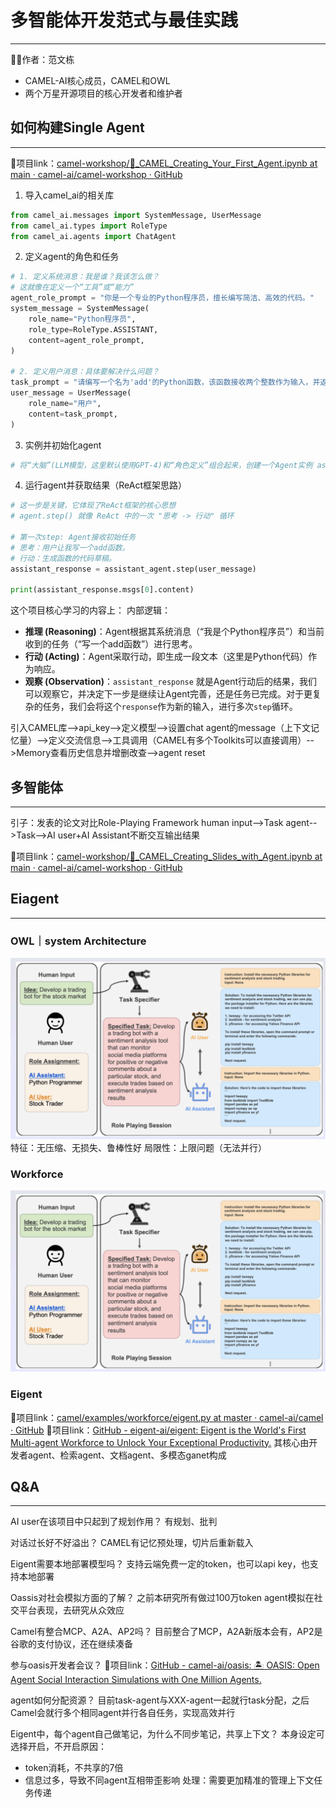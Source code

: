 # 多智能体开发范式与最佳实践
---
🧑‍🔧作者：范文栋
- CAMEL-AI核心成员，CAMEL和OWL
- 两个万星开源项目的核心开发者和维护者

## 如何构建Single Agent
---
🔗项目link：[camel-workshop/🐫\_CAMEL\_Creating\_Your\_First\_Agent.ipynb at main · camel-ai/camel-workshop · GitHub](https://github.com/camel-ai/camel-workshop/blob/main/%F0%9F%90%AB_CAMEL_Creating_Your_First_Agent.ipynb)

1. 导入camel_ai的相关库
```python
from camel_ai.messages import SystemMessage, UserMessage
from camel_ai.types import RoleType
from camel_ai.agents import ChatAgent
```
2. 定义agent的角色和任务
```python
# 1. 定义系统消息：我是谁？我该怎么做？
# 这就像在定义一个“工具”或“能力”
agent_role_prompt = "你是一个专业的Python程序员，擅长编写简洁、高效的代码。"
system_message = SystemMessage(
    role_name="Python程序员",
    role_type=RoleType.ASSISTANT,
    content=agent_role_prompt,
)

# 2. 定义用户消息：具体要解决什么问题？
task_prompt = "请编写一个名为'add'的Python函数，该函数接收两个整数作为输入，并返回它们的和。"
user_message = UserMessage(
    role_name="用户",
    content=task_prompt,
)
```
3. 实例并初始化agent
```python
# 将“大脑”(LLM模型，这里默认使用GPT-4)和“角色定义”组合起来，创建一个Agent实例 assistant_agent = ChatAgent(system_message) assistant_agent.reset() # 清空Agent的记忆，准备开始新任务
```
4. 运行agent并获取结果（ReAct框架思路）
```python
# 这一步是关键，它体现了ReAct框架的核心思想
# agent.step() 就像 ReAct 中的一次 "思考 -> 行动" 循环

# 第一次step: Agent接收初始任务
# 思考：用户让我写一个add函数。
# 行动：生成函数的代码草稿。
assistant_response = assistant_agent.step(user_message)

print(assistant_response.msgs[0].content)
```
这个项目核心学习的内容上：
内部逻辑：
- **推理 (Reasoning)**：Agent根据其系统消息（“我是个Python程序员”）和当前收到的任务（“写一个add函数”）进行思考。
- **行动 (Acting)**：Agent采取行动，即生成一段文本（这里是Python代码）作为响应。
- **观察 (Observation)**：`assistant_response` 就是Agent行动后的结果，我们可以观察它，并决定下一步是继续让Agent完善，还是任务已完成。对于更复杂的任务，我们会将这个`response`作为新的输入，进行多次`step`循环。

引入CAMEL库-->api_key-->定义模型-->设置chat agent的message（上下文记忆量）-->定义交流信息-->工具调用（CAMEL有多个Toolkits可以直接调用）-->Memory查看历史信息并增删改查-->agent reset

## 多智能体
---
引子：发表的论文对比Role-Playing Framework
human input-->Task agent-->Task-->AI user+AI Assistant不断交互输出结果

🔗项目link：[camel-workshop/🐫\_CAMEL\_Creating\_Slides\_with\_Agent.ipynb at main · camel-ai/camel-workshop · GitHub](https://github.com/camel-ai/camel-workshop/blob/main/%F0%9F%90%AB_CAMEL_Creating_Slides_with_Agent.ipynb)

## Eiagent
---
### OWL｜system Architecture
![](inbox/Pasted%20image%2020251003010227.png)
特征：无压缩、无损失、鲁棒性好
局限性：上限问题（无法并行）

### Workforce
![](inbox/Pasted%20image%2020251003010227.png)

### Eigent
🔗项目link：[camel/examples/workforce/eigent.py at master · camel-ai/camel · GitHub](https://github.com/camel-ai/camel/blob/master/examples/workforce/eigent.py)
🔗项目link：[GitHub - eigent-ai/eigent: Eigent is the World's First Multi-agent Workforce to Unlock Your Exceptional Productivity.](https://github.com/eigent-ai/eigent)
其核心由开发者agent、检索agent、文档agent、多模态ganet构成

## Q&A
---
AI user在该项目中只起到了规划作用？
有规划、批判

对话过长好不好溢出？
CAMEL有记忆预处理，切片后重新载入

Eigent需要本地部署模型吗？
支持云端免费一定的token，也可以api key，也支持本地部署

Oassis对社会模拟方面的了解？
之前本研究所有做过100万token agent模拟在社交平台表现，去研究从众效应

Camel有整合MCP、A2A、AP2吗？
目前整合了MCP，A2A新版本会有，AP2是谷歌的支付协议，还在继续凑备

参与oasis开发者会议？
🔗项目link：[GitHub - camel-ai/oasis: 🏝️ OASIS: Open Agent Social Interaction Simulations with One Million Agents.](https://github.com/camel-ai/oasis#-community--contact)

agent如何分配资源？
目前task-agent与XXX-agent一起就行task分配，之后Camel会就行多个相同agent并行各自任务，实现高效并行

Eigent中，每个agent自己做笔记，为什么不同步笔记，共享上下文？
本身设定可选择开启，不开启原因：
- token消耗，不共享的7倍
- 信息过多，导致不同agent互相带歪影响
处理：需要更加精准的管理上下文任务传递

